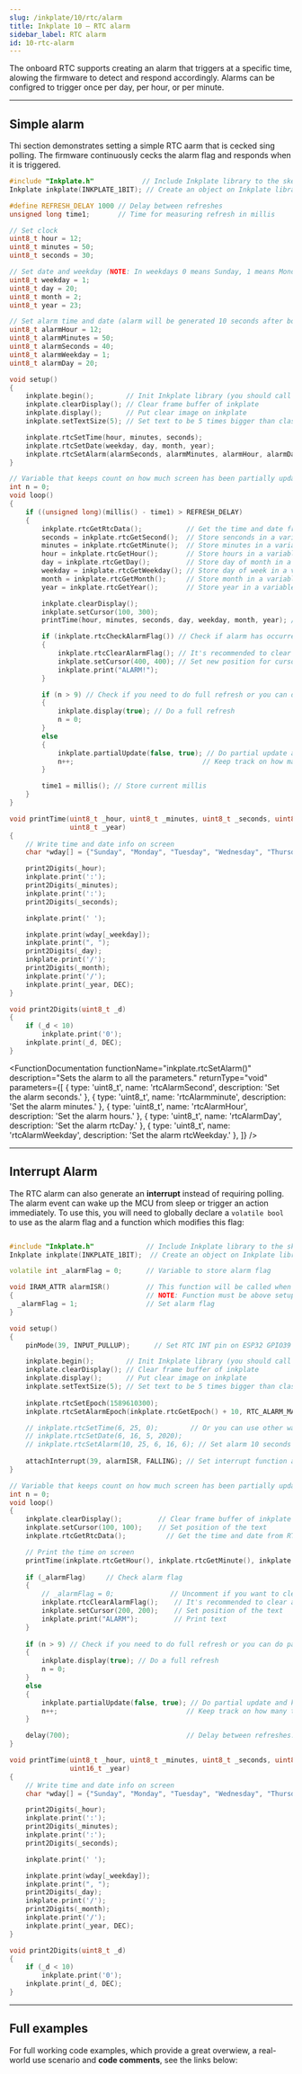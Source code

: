 ```yaml
---
slug: /inkplate/10/rtc/alarm
title: Inkplate 10 – RTC alarm
sidebar_label: RTC alarm
id: 10-rtc-alarm
---
```


The onboard RTC supports creating an alarm that triggers at a specific time, alowing the firmware to detect and respond accordingly. Alarms can be configred to trigger once per day, per hour, or per minute.

---

## Simple alarm

Thi section demonstrates setting a simple RTC aarm that is cecked sing polling. The firmware continuously cecks the alarm flag and responds when it is triggered.

```cpp
#include "Inkplate.h"            // Include Inkplate library to the sketch
Inkplate inkplate(INKPLATE_1BIT); // Create an object on Inkplate library and also set library into 1-bit mode (BW)

#define REFRESH_DELAY 1000 // Delay between refreshes
unsigned long time1;       // Time for measuring refresh in millis

// Set clock
uint8_t hour = 12;
uint8_t minutes = 50;
uint8_t seconds = 30;

// Set date and weekday (NOTE: In weekdays 0 means Sunday, 1 means Monday, ...)
uint8_t weekday = 1;
uint8_t day = 20;
uint8_t month = 2;
uint8_t year = 23;

// Set alarm time and date (alarm will be generated 10 seconds after board power up)
uint8_t alarmHour = 12;
uint8_t alarmMinutes = 50;
uint8_t alarmSeconds = 40;
uint8_t alarmWeekday = 1;
uint8_t alarmDay = 20;

void setup()
{
    inkplate.begin();        // Init Inkplate library (you should call this function ONLY ONCE)
    inkplate.clearDisplay(); // Clear frame buffer of inkplate
    inkplate.display();      // Put clear image on inkplate
    inkplate.setTextSize(5); // Set text to be 5 times bigger than classic 5x7 px text

    inkplate.rtcSetTime(hour, minutes, seconds);                                         // Send time to RTC
    inkplate.rtcSetDate(weekday, day, month, year);                                      // Send date to RTC
    inkplate.rtcSetAlarm(alarmSeconds, alarmMinutes, alarmHour, alarmDay, alarmWeekday); // Set alarm
}

// Variable that keeps count on how much screen has been partially updated
int n = 0;
void loop()
{
    if ((unsigned long)(millis() - time1) > REFRESH_DELAY)
    {
        inkplate.rtcGetRtcData();           // Get the time and date from RTC
        seconds = inkplate.rtcGetSecond();  // Store senconds in a variable
        minutes = inkplate.rtcGetMinute();  // Store minutes in a variable
        hour = inkplate.rtcGetHour();       // Store hours in a variable
        day = inkplate.rtcGetDay();         // Store day of month in a variable
        weekday = inkplate.rtcGetWeekday(); // Store day of week in a variable
        month = inkplate.rtcGetMonth();     // Store month in a variable
        year = inkplate.rtcGetYear();       // Store year in a variable

        inkplate.clearDisplay();                                       // Clear content in frame buffer
        inkplate.setCursor(100, 300);                                  // Set position of the text
        printTime(hour, minutes, seconds, day, weekday, month, year); // Print the time on screen

        if (inkplate.rtcCheckAlarmFlag()) // Check if alarm has occurred
        {
            inkplate.rtcClearAlarmFlag(); // It's recommended to clear alarm flag after alarm has occurred
            inkplate.setCursor(400, 400); // Set new position for cursor
            inkplate.print("ALARM!");
        }

        if (n > 9) // Check if you need to do full refresh or you can do partial update
        {
            inkplate.display(true); // Do a full refresh
            n = 0;
        }
        else
        {
            inkplate.partialUpdate(false, true); // Do partial update and keep e-papr power supply on
            n++;                                // Keep track on how many times screen has been partially updated
        }

        time1 = millis(); // Store current millis
    }
}

void printTime(uint8_t _hour, uint8_t _minutes, uint8_t _seconds, uint8_t _day, uint8_t _weekday, uint16_t _month,
               uint8_t _year)
{
    // Write time and date info on screen
    char *wday[] = {"Sunday", "Monday", "Tuesday", "Wednesday", "Thursday", "Friday", "Saturday"};

    print2Digits(_hour);
    inkplate.print(':');
    print2Digits(_minutes);
    inkplate.print(':');
    print2Digits(_seconds);

    inkplate.print(' ');

    inkplate.print(wday[_weekday]);
    inkplate.print(", ");
    print2Digits(_day);
    inkplate.print('/');
    print2Digits(_month);
    inkplate.print('/');
    inkplate.print(_year, DEC);
}

void print2Digits(uint8_t _d)
{
    if (_d < 10)
        inkplate.print('0');
    inkplate.print(_d, DEC);
}
```

<FunctionDocumentation
    functionName="inkplate.rtcSetAlarm()"
    description="Sets the alarm to all the parameters."
    returnType="void"
    parameters={[
    { type: 'uint8_t', name: 'rtcAlarmSecond', description: 'Set the alarm seconds.' },
    { type: 'uint8_t', name: 'rtcAlarmminute', description: 'Set the alarm minutes.' },
    { type: 'uint8_t', name: 'rtcAlarmHour', description: 'Set the alarm hours.' },
    { type: 'uint8_t', name: 'rtcAlarmDay', description: 'Set the alarm rtcDay.' },
    { type: 'uint8_t', name: 'rtcAlarmWeekday', description: 'Set the alarm rtcWeekday.' },
    ]}
/>

<FunctionDocumentation
  functionName="inkplate.rtcCheckAlarmFlag()"
  description="Checks if the alarm flag is on"
  returnDescription="Returns true if the alarm flag is on"
  returnType="bool"
/>

---

## Interrupt Alarm
The RTC alarm can also generate an **interrupt** instead of requiring polling. The alarm event can wake up the MCU from sleep or trigger an action immediately. To use this, you will need to globally declare a `volatile bool` to use as the alarm flag and a function which modifies this flag:

```cpp

#include "Inkplate.h"             // Include Inkplate library to the sketch
Inkplate inkplate(INKPLATE_1BIT);  // Create an object on Inkplate library and also set library into 1-bit mode (BW)

volatile int _alarmFlag = 0;      // Variable to store alarm flag

void IRAM_ATTR alarmISR()         // This function will be called when alarm interrupt event happens
{                                 // NOTE: Function must be above setup() and loop()!
  _alarmFlag = 1;                 // Set alarm flag
}

void setup()
{
    pinMode(39, INPUT_PULLUP);      // Set RTC INT pin on ESP32 GPIO39 as input with pullup resistor enabled

    inkplate.begin();        // Init Inkplate library (you should call this function ONLY ONCE)
    inkplate.clearDisplay(); // Clear frame buffer of inkplate
    inkplate.display();      // Put clear image on inkplate
    inkplate.setTextSize(5); // Set text to be 5 times bigger than classic 5x7 px text
  
    inkplate.rtcSetEpoch(1589610300);
    inkplate.rtcSetAlarmEpoch(inkplate.rtcGetEpoch() + 10, RTC_ALARM_MATCH_DHHMMSS);

    // inkplate.rtcSetTime(6, 25, 0);        // Or you can use other way to set the time and date
    // inkplate.rtcSetDate(6, 16, 5, 2020);
    // inkplate.rtcSetAlarm(10, 25, 6, 16, 6); // Set alarm 10 seconds from now
  
    attachInterrupt(39, alarmISR, FALLING); // Set interrupt function and interrupt mode
}

// Variable that keeps count on how much screen has been partially updated
int n = 0;
void loop()
{
    inkplate.clearDisplay();         // Clear frame buffer of inkplate
    inkplate.setCursor(100, 100);    // Set position of the text
    inkplate.rtcGetRtcData();          // Get the time and date from RTC

    // Print the time on screen
    printTime(inkplate.rtcGetHour(), inkplate.rtcGetMinute(), inkplate.rtcGetSecond(), inkplate.rtcGetDay(), inkplate.rtcGetWeekday(), inkplate.rtcGetMonth(), inkplate.rtcGetYear());
    
    if (_alarmFlag)     // Check alarm flag
    {
        // _alarmFlag = 0;              // Uncomment if you want to clear this flag
        inkplate.rtcClearAlarmFlag();    // It's recommended to clear alarm flag after alarm has occurred
        inkplate.setCursor(200, 200);    // Set position of the text
        inkplate.print("ALARM");         // Print text
    }
    
    if (n > 9) // Check if you need to do full refresh or you can do partial update
    {
        inkplate.display(true); // Do a full refresh
        n = 0;
    }
    else
    {
        inkplate.partialUpdate(false, true); // Do partial update and keep e-papr power supply on
        n++;                                // Keep track on how many times screen has been partially updated
    }

    delay(700);                             // Delay between refreshes.
}

void printTime(uint8_t _hour, uint8_t _minutes, uint8_t _seconds, uint8_t _day, uint8_t _weekday, uint8_t _month,
               uint16_t _year)
{
    // Write time and date info on screen
    char *wday[] = {"Sunday", "Monday", "Tuesday", "Wednesday", "Thursday", "Friday", "Saturday"};

    print2Digits(_hour);
    inkplate.print(':');
    print2Digits(_minutes);
    inkplate.print(':');
    print2Digits(_seconds);

    inkplate.print(' ');

    inkplate.print(wday[_weekday]);
    inkplate.print(", ");
    print2Digits(_day);
    inkplate.print('/');
    print2Digits(_month);
    inkplate.print('/');
    inkplate.print(_year, DEC);
}

void print2Digits(uint8_t _d)
{
    if (_d < 10)
        inkplate.print('0');
    inkplate.print(_d, DEC);
}

```

---

## Full examples

For full working code examples, which provide a great overwiew, a real-world use scenario and **code comments**, see the links below:

<QuickLink 
  title="Inkplate10_RTC_Simple.ino" 
  description="This example will show how to set time and date, how to read time and how to print time on Inkplate using partial updates."
  url="https://github.com/SolderedElectronics/Inkplate-Arduino-library/blob/master/examples/Inkplate10/Advanced/RTC/Inkplate10_RTC_Simple/Inkplate10_RTC_Simple.ino" 
/>

<QuickLink 
  title="Inkplate10_RTC_Interrupt_Alarm.ino" 
  description="This example will show how to set time and date, how to set up a alarm, how to read time, how to print time on Inkplate using partial updates and how to handle interrupt."
  url="https://github.com/SolderedElectronics/Inkplate-Arduino-library/blob/master/examples/Inkplate10/Advanced/RTC/Inkplate10_RTC_Interrupt_Alarm/Inkplate10_RTC_Interrupt_Alarm.ino" 
/>